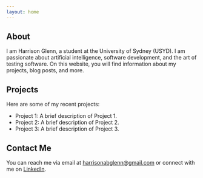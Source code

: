 ```yaml
---
layout: home
---
```


## About

I am Harrison Glenn, a student at the University of Sydney (USYD). I am passionate about artificial intelligence, software development, and the art of testing software. On this website, you will find information about my projects, blog posts, and more.

## Projects

Here are some of my recent projects:

- Project 1: A brief description of Project 1.
- Project 2: A brief description of Project 2.
- Project 3: A brief description of Project 3.


## Contact Me

You can reach me via email at [harrisonabglenn@gmail.com](mailto:harrisonabglenn@gmail.com) or connect with me on [LinkedIn](https://www.linkedin.com/in/your-linkedin-profile).